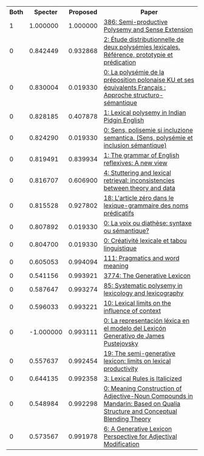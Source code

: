 <html><table><tr>
<th>Both</th>
<th>Specter</th>
<th>Proposed</th>
<th>Paper</th>
</tr>
<tr>
<td>1</td>
<td>1.000000</td>
<td>1.000000</td>
<td><a href="https://www.semanticscholar.org/paper/8c50c2efeadf4ce085b988f0dfdb5c4d22567f1b">386: Semi-productive Polysemy and Sense Extension</a></td>
</tr>
<tr>
<td>0</td>
<td>0.842449</td>
<td>0.932868</td>
<td><a href="https://www.semanticscholar.org/paper/b3c945ea52e3ee21654668f6ada10f3b86f7defc">2: Étude distributionnelle de deux polysémies lexicales. Référence, prototypie et prédication</a></td>
</tr>
<tr>
<td>0</td>
<td>0.830004</td>
<td>0.019330</td>
<td><a href="https://www.semanticscholar.org/paper/5f68199f9e74eebe1cbeb91773e49192f9dce1fb">0: La polysémie de la préposition polonaise KU et ses équivalents Français : Approche structuro-sémantique</a></td>
</tr>
<tr>
<td>0</td>
<td>0.828185</td>
<td>0.407878</td>
<td><a href="https://www.semanticscholar.org/paper/ddb3276fa160dc8bd89a22170e7774f57e37d937">1: Lexical polysemy in Indian Pidgin English</a></td>
</tr>
<tr>
<td>0</td>
<td>0.824290</td>
<td>0.019330</td>
<td><a href="https://www.semanticscholar.org/paper/afe66aba2e664c19642f3e28c621cee256b01a68">0: Sens, polisemie si incluzione semantica. (Sens, polysémie et inclusion sémantique)</a></td>
</tr>
<tr>
<td>0</td>
<td>0.819491</td>
<td>0.839934</td>
<td><a href="https://www.semanticscholar.org/paper/f4acb0547c25a79e95a809ba87284065c4e8ceb3">1: The grammar of English reflexives: A new view</a></td>
</tr>
<tr>
<td>0</td>
<td>0.816707</td>
<td>0.606900</td>
<td><a href="https://www.semanticscholar.org/paper/9b682cda746ceb724acb01d89982f10e9135b134">4: Stuttering and lexical retrieval: inconsistencies between theory and data</a></td>
</tr>
<tr>
<td>0</td>
<td>0.815528</td>
<td>0.927802</td>
<td><a href="https://www.semanticscholar.org/paper/e1968e820b0104447703025be82a354a2415870b">18: L'article zéro dans le lexique-grammaire des noms prédicatifs</a></td>
</tr>
<tr>
<td>0</td>
<td>0.807892</td>
<td>0.019330</td>
<td><a href="https://www.semanticscholar.org/paper/a49827b24f0bbdc7a3d8c8e878e4812d8fb13f98">0: La voix ou diathèse: syntaxe ou sémantique?</a></td>
</tr>
<tr>
<td>0</td>
<td>0.804700</td>
<td>0.019330</td>
<td><a href="https://www.semanticscholar.org/paper/6811c9fc1813f4d72aac40cacc0f5c60e662e122">0: Créativité lexicale et tabou linguistique</a></td>
</tr>
<tr>
<td>0</td>
<td>0.605053</td>
<td>0.994094</td>
<td><a href="https://www.semanticscholar.org/paper/2112ba31752ab484faee7cf5978b379560318d75">111: Pragmatics and word meaning</a></td>
</tr>
<tr>
<td>0</td>
<td>0.541156</td>
<td>0.993921</td>
<td><a href="https://www.semanticscholar.org/paper/cae22af9bb9b7a2cebe2b4ee0a0364004ab73491">3774: The Generative Lexicon</a></td>
</tr>
<tr>
<td>0</td>
<td>0.587647</td>
<td>0.993274</td>
<td><a href="https://www.semanticscholar.org/paper/d3d46364a81edcaaa21379fe6bfdacf1ff0c196c">85: Systematic polysemy in lexicology and lexicography</a></td>
</tr>
<tr>
<td>0</td>
<td>0.596033</td>
<td>0.993221</td>
<td><a href="https://www.semanticscholar.org/paper/78ff9aa3e9b3ef8c3911fb9b28268963d2736934">10: Lexical limits on the influence of context</a></td>
</tr>
<tr>
<td>0</td>
<td>-1.000000</td>
<td>0.993111</td>
<td><a href="https://www.semanticscholar.org/paper/ed0fb2c3cc1250916c57815655eaf0efb3a287be">0: La representación léxica en el modelo del Lexicón Generativo de James Pustejovsky</a></td>
</tr>
<tr>
<td>0</td>
<td>0.557637</td>
<td>0.992454</td>
<td><a href="https://www.semanticscholar.org/paper/583923a37184bb06fb18f82a7cdd4b5367a52f0b">19: The semi-generative lexicon: limits on lexical productivity</a></td>
</tr>
<tr>
<td>0</td>
<td>0.644135</td>
<td>0.992358</td>
<td><a href="https://www.semanticscholar.org/paper/82aecd8189963126c61df2090350ea47f3eca03f">3: Lexical Rules is Italicized</a></td>
</tr>
<tr>
<td>0</td>
<td>0.548984</td>
<td>0.992298</td>
<td><a href="https://www.semanticscholar.org/paper/778551357052ab0e521b374a86adeef58a50c2d5">0: Meaning Construction of Adjective-Noun Compounds in Mandarin: Based on Qualia Structure and Conceptual Blending Theory</a></td>
</tr>
<tr>
<td>0</td>
<td>0.573567</td>
<td>0.991978</td>
<td><a href="https://www.semanticscholar.org/paper/e7f122b4dfb225beb78f2ff2e9fbc1fa958bda77">6: A Generative Lexicon Perspective for Adjectival Modification</a></td>
</tr>
</table></html>
